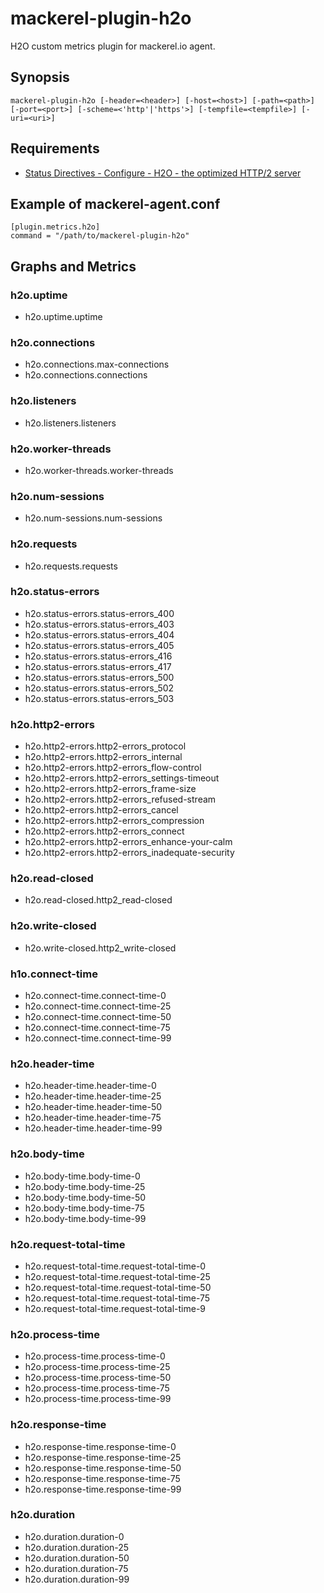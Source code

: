mackerel-plugin-h2o
===================

H2O custom metrics plugin for mackerel.io agent.

## Synopsis

```shell
mackerel-plugin-h2o [-header=<header>] [-host=<host>] [-path=<path>] [-port=<port>] [-scheme=<'http'|'https'>] [-tempfile=<tempfile>] [-uri=<uri>]
```

## Requirements

- [Status Directives \- Configure \- H2O \- the optimized HTTP/2 server](https://h2o.examp1e.net/configure/status_directives.html#)

## Example of mackerel-agent.conf

```
[plugin.metrics.h2o]
command = "/path/to/mackerel-plugin-h2o"
```

## Graphs and Metrics

### h2o.uptime

- h2o.uptime.uptime

### h2o.connections

- h2o.connections.max-connections
- h2o.connections.connections

### h2o.listeners

- h2o.listeners.listeners

### h2o.worker-threads

- h2o.worker-threads.worker-threads

### h2o.num-sessions

- h2o.num-sessions.num-sessions

### h2o.requests

- h2o.requests.requests

### h2o.status-errors

- h2o.status-errors.status-errors_400
- h2o.status-errors.status-errors_403
- h2o.status-errors.status-errors_404
- h2o.status-errors.status-errors_405
- h2o.status-errors.status-errors_416
- h2o.status-errors.status-errors_417
- h2o.status-errors.status-errors_500
- h2o.status-errors.status-errors_502
- h2o.status-errors.status-errors_503

### h2o.http2-errors

- h2o.http2-errors.http2-errors_protocol
- h2o.http2-errors.http2-errors_internal
- h2o.http2-errors.http2-errors_flow-control
- h2o.http2-errors.http2-errors_settings-timeout
- h2o.http2-errors.http2-errors_frame-size
- h2o.http2-errors.http2-errors_refused-stream
- h2o.http2-errors.http2-errors_cancel
- h2o.http2-errors.http2-errors_compression
- h2o.http2-errors.http2-errors_connect
- h2o.http2-errors.http2-errors_enhance-your-calm
- h2o.http2-errors.http2-errors_inadequate-security

### h2o.read-closed

- h2o.read-closed.http2_read-closed

### h2o.write-closed

- h2o.write-closed.http2_write-closed

### h1o.connect-time

- h2o.connect-time.connect-time-0
- h2o.connect-time.connect-time-25
- h2o.connect-time.connect-time-50
- h2o.connect-time.connect-time-75
- h2o.connect-time.connect-time-99

### h2o.header-time

- h2o.header-time.header-time-0
- h2o.header-time.header-time-25
- h2o.header-time.header-time-50
- h2o.header-time.header-time-75
- h2o.header-time.header-time-99

### h2o.body-time

- h2o.body-time.body-time-0
- h2o.body-time.body-time-25
- h2o.body-time.body-time-50
- h2o.body-time.body-time-75
- h2o.body-time.body-time-99

### h2o.request-total-time

- h2o.request-total-time.request-total-time-0
- h2o.request-total-time.request-total-time-25
- h2o.request-total-time.request-total-time-50
- h2o.request-total-time.request-total-time-75
- h2o.request-total-time.request-total-time-9

### h2o.process-time

- h2o.process-time.process-time-0
- h2o.process-time.process-time-25
- h2o.process-time.process-time-50
- h2o.process-time.process-time-75
- h2o.process-time.process-time-99

### h2o.response-time

- h2o.response-time.response-time-0
- h2o.response-time.response-time-25
- h2o.response-time.response-time-50
- h2o.response-time.response-time-75
- h2o.response-time.response-time-99

### h2o.duration

- h2o.duration.duration-0
- h2o.duration.duration-25
- h2o.duration.duration-50
- h2o.duration.duration-75
- h2o.duration.duration-99

